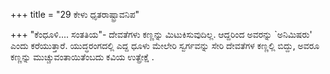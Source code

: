 +++
title = "29 ಕೇಳು ಧೃತರಾಷ್ಟ್ರಾವನಿಪ"

+++
"ಕೆಂಧೂಳಿ.... ಸಂತತಿಯ"- ದೇವತೆಗಳು ಕಣ್ಣನ್ನು ಮಿಟುಕಿಸುವುದಿಲ್ಲ. ಆದ್ದರಿಂದ ಅವರನ್ನು `ಅನಿಮಿಷರು' ಎಂದು ಕರೆಯುತ್ತಾರೆ. ಯುದ್ಧರಂಗದಲ್ಲಿ ಎದ್ದ ಧೂಳು ಮೇಲೇರಿ ಸ್ವರ್ಗವನ್ನು ಸೇರಿ ದೇವತೆಗಳ ಕಣ್ಣಲ್ಲಿ ಬಿದ್ದು, ಅವರೂ ಕಣ್ಣನ್ನು ಮುಚ್ಚುವಂತಾಯಿತೆಂಬದು ಕವಿಯ ಉತ್ಪ್ರೇಕ್ಷೆ .